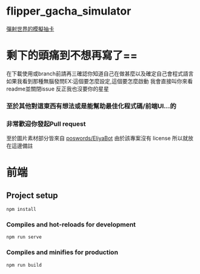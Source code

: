 # flipper_gacha_simulator
[彈射世界的模擬抽卡](http://paverschlev.link/)

# 剩下的頭痛到不想再寫了==
在下載使用或branch前請再三確認你知道自己在做甚麼以及確定自己會程式語言
如果我看到那種無腦發問EX:這個要怎麼設定,這個要怎麼啟動
我會直接叫你來看readme並關閉issue
反正我也沒要你的星星

### 至於其他對這東西有想法或是能幫助最佳化程式碼/前端UI...的
### 非常歡迎你發起Pull request

至於圖片素材部分皆來自 [poswords/EliyaBot](https://github.com/poswords/EliyaBot)
由於該專案沒有 license 所以就放在這邊備註

# 前端
## Project setup
```
npm install
```

### Compiles and hot-reloads for development
```
npm run serve
```

### Compiles and minifies for production
```
npm run build
```
